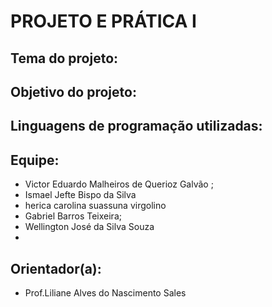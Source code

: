 # PROJETO E PRÁTICA I

## Tema do projeto: 



## Objetivo do projeto:


## Linguagens de programação utilizadas:


## Equipe:

* Victor Eduardo Malheiros de Querioz Galvão ;
* Ismael Jefte Bispo da Silva
* herica carolina suassuna virgolino
* Gabriel Barros Teixeira;
* Wellington José da Silva Souza
* 

## Orientador(a):

* Prof.Liliane Alves do Nascimento Sales

